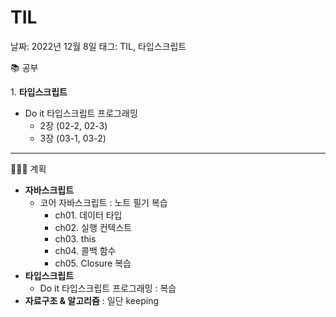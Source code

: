 # TIL

날짜: 2022년 12월 8일
태그: TIL, 타입스크립트

📚 공부

1. **타입스크립트** 

- Do it 타입스크립트 프로그래밍
    - 2장 (02-2, 02-3)
    - 3장 (03-1, 03-2)

---

👩🏻‍💻 계획

- **자바스크립트**
    - 코어 자바스크립트 : 노트 필기 복습
        - ch01. 데이터 타입
        - ch02. 실행 컨텍스트
        - ch03. this
        - ch04. 콜백 함수
        - ch05. Closure 복습
- **타입스크립트**
    - Do it 타입스크립트 프로그래밍 : 복습
- **자료구조 & 알고리즘** : 일단 keeping